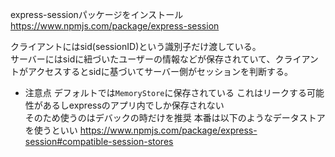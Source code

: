 express-sessionパッケージをインストール  
https://www.npmjs.com/package/express-session  


クライアントにはsid(sessionID)という識別子だけ渡している。  
サーバーにはsidに紐づいたユーザーの情報などが保存されていて、クライアントがアクセスするとsidに基づいてサーバー側がセッションを判断する。  

- 注意点
デフォルトでは`MemoryStore`に保存されている
これはリークする可能性があるしexpressのアプリ内でしか保存されない  
そのため使うのはデバックの時だけを推奨
本番は以下のようなデータストアを使うといい
https://www.npmjs.com/package/express-session#compatible-session-stores
